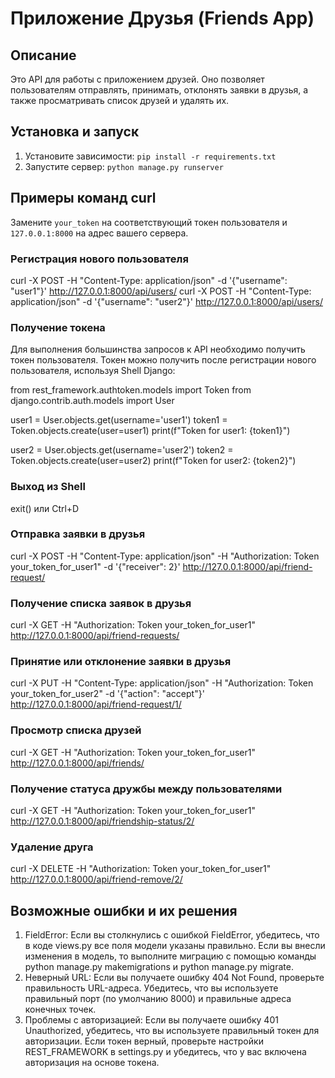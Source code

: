 # Приложение Друзья (Friends App)

## Описание

Это API для работы с приложением друзей. Оно позволяет пользователям отправлять, принимать, отклонять заявки в друзья, а также просматривать список друзей и удалять их.

## Установка и запуск

1. Установите зависимости: `pip install -r requirements.txt`
2. Запустите сервер: `python manage.py runserver`


## Примеры команд curl

Замените `your_token` на соответствующий токен пользователя и `127.0.0.1:8000` на адрес вашего сервера.

### Регистрация нового пользователя

curl -X POST -H "Content-Type: application/json" -d '{"username": "user1"}' http://127.0.0.1:8000/api/users/
curl -X POST -H "Content-Type: application/json" -d '{"username": "user2"}' http://127.0.0.1:8000/api/users/

### Получение токена

Для выполнения большинства запросов к API необходимо получить токен пользователя. Токен можно получить после регистрации нового пользователя, используя Shell Django:

from rest_framework.authtoken.models import Token
from django.contrib.auth.models import User

user1 = User.objects.get(username='user1')
token1 = Token.objects.create(user=user1)
print(f"Token for user1: {token1}")

user2 = User.objects.get(username='user2')
token2 = Token.objects.create(user=user2)
print(f"Token for user2: {token2}")

### Выход из Shell
exit() или Ctrl+D

### Отправка заявки в друзья

curl -X POST -H "Content-Type: application/json" -H "Authorization: Token your_token_for_user1" -d '{"receiver": 2}' http://127.0.0.1:8000/api/friend-request/

### Получение списка заявок в друзья

curl -X GET -H "Authorization: Token your_token_for_user1" http://127.0.0.1:8000/api/friend-requests/

### Принятие или отклонение заявки в друзья

curl -X PUT -H "Content-Type: application/json" -H "Authorization: Token your_token_for_user2" -d '{"action": "accept"}' http://127.0.0.1:8000/api/friend-request/1/

### Просмотр списка друзей

curl -X GET -H "Authorization: Token your_token_for_user1" http://127.0.0.1:8000/api/friends/

### Получение статуса дружбы между пользователями

curl -X GET -H "Authorization: Token your_token_for_user1" http://127.0.0.1:8000/api/friendship-status/2/

### Удаление друга

curl -X DELETE -H "Authorization: Token your_token_for_user1" http://127.0.0.1:8000/api/friend-remove/2/


## Возможные ошибки и их решения

1. FieldError: Если вы столкнулись с ошибкой FieldError, убедитесь, что в коде views.py все поля модели указаны правильно. Если вы внесли изменения в модель, то выполните миграцию с помощью команды python manage.py makemigrations и python manage.py migrate.
2. Неверный URL: Если вы получаете ошибку 404 Not Found, проверьте правильность URL-адреса. Убедитесь, что вы используете правильный порт (по умолчанию 8000) и правильные адреса конечных точек.
3. Проблемы с авторизацией: Если вы получаете ошибку 401 Unauthorized, убедитесь, что вы используете правильный токен для авторизации. Если токен верный, проверьте настройки REST_FRAMEWORK в settings.py и убедитесь, что у вас включена авторизация на основе токена.
